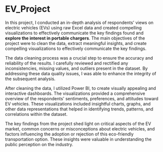 # EV_Project
In this project, I conducted an in-depth analysis of respondents' views on electric vehicles (EVs) using raw Excel data and created compelling visualizations to effectively communicate the key findings found and **explore the interest in portable chargers**. The main objectives of the project were to clean the data, extract meaningful insights, and create compelling visualizations to effectively communicate the key findings.

The data cleaning process was a crucial step to ensure the accuracy and reliability of the results. I carefully reviewed and rectified any inconsistencies, missing values, and outliers present in the dataset. By addressing these data quality issues, I was able to enhance the integrity of the subsequent analysis.

After cleaning the data, I utilized Power BI, to create visually appealing and interactive dashboards. The visualizations provided a comprehensive overview of the respondents' sentiments, preferences, and attitudes toward EV vehicles. These visualizations included insightful charts, graphs, and other data representations that helped in identifying trends, patterns, and correlations within the dataset.

The key findings from the project shed light on critical aspects of the EV market, common concerns or misconceptions about electric vehicles, and factors influencing the adoption or rejection of this eco-friendly transportation option. These insights were valuable in understanding the public perception on the industry.
